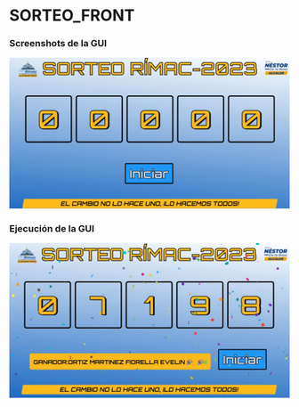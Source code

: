 # SORTEO_FRONT



### Screenshots de la GUI

![](CAPTURA1.jpg)

### Ejecución de la GUI

![](CAPTURA2.jpg)


